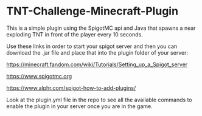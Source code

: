 # TNT-Challenge-Minecraft-Plugin
This is a simple plugin using the SpigotMC api and Java that spawns a near exploding TNT in front of the player every 10 seconds. 

Use these links in order to start your spigot server and then you can download the .jar file and place that into the plugin folder of your server:

https://minecraft.fandom.com/wiki/Tutorials/Setting_up_a_Spigot_server


https://www.spigotmc.org


https://www.alphr.com/spigot-how-to-add-plugins/

Look at the plugin.yml file in the repo to see all the available commands to enable the plugin in your server once you are in the game.
